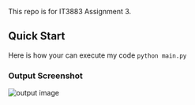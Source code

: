 This repo is for IT3883 Assignment 3.
## Quick Start
Here is how your can execute my code
```python main.py```
### Output Screenshot
![output image](Figures/screenshot1.png)
